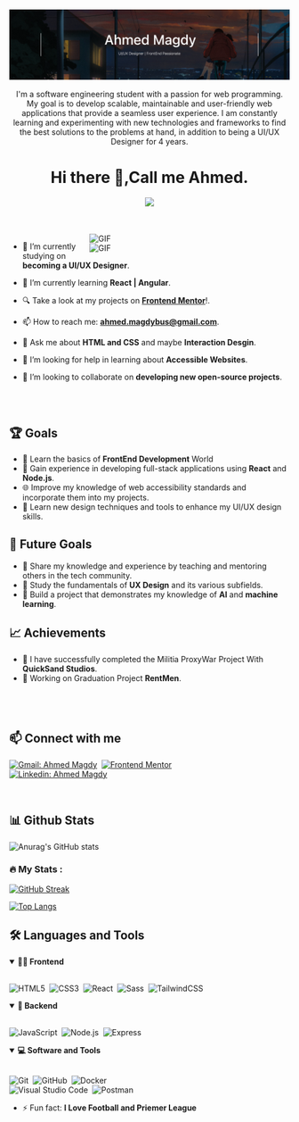 ### 

![Banner](Cover.png)
<p align="center">
I'm a software engineering student with a passion for web programming. My goal is to develop scalable, maintainable and user-friendly web applications that provide a seamless user experience. I am constantly learning and experimenting with new technologies and frameworks to find the best solutions to the problems at hand, in addition to being a UI/UX Designer for 4 years. 
</p>


<div id="header" align="center">
  <h1> Hi there 👋,Call me Ahmed.</h1>
  <img src="https://media.giphy.com/media/YRMb6dd7zprS00JdGZ/giphy.gif" width="200"/>
</div>

##

<br>
<img align="right" alt="GIF" src="https://user-images.githubusercontent.com/90595158/224520261-cac35362-4a70-4108-85c8-260ac8e0b0bd.svg#gh-dark-mode-only" width="360px"/>
<img align="right" alt="GIF" src="https://user-images.githubusercontent.com/90595158/224520109-e00b8f1e-08c9-4316-9920-ea4e88701a61.svg#gh-light-mode-only" width="360px"/>
<be>

- 🔭 I’m currently studying on **becoming a UI/UX Designer**.

- 🌱 I’m currently learning **React | Angular**.

- 🔍 Take a look at my projects on [**Frontend Mentor**](https://www.frontendmentor.io/profile/Magdy78)!.

- 📫 How to reach me: **ahmed.magdybus@gmail.com**.

- 💬 Ask me about **HTML and CSS** and maybe **Interaction Desgin**.

- 🤝 I’m looking for help in learning about **Accessible Websites**.

- 👯 I’m looking to collaborate on **developing new open-source projects**.


<br>
<br>


## 🏆 Goals

- 📖 Learn the basics of **FrontEnd Development** World
- 🚀 Gain experience in developing full-stack applications using **React** and **Node.js**.
- 🌐 Improve my knowledge of web accessibility standards and incorporate them into my projects.
- 🎨 Learn new design techniques and tools to enhance my UI/UX design skills.

## 🎯 Future Goals

- 🌟 Share my knowledge and experience by teaching and mentoring others in the tech community.
- 🧠 Study the fundamentals of **UX Design** and its various subfields.
- 🤖 Build a project that demonstrates my knowledge of **AI** and **machine learning**.

## 📈 Achievements

- 🎉 I have successfully completed the Militia ProxyWar Project With **QuickSand Studios**.
- 🤝 Working on Graduation Project **RentMen**.


#

<br>

<h2>📫 Connect with me</h2>

<div>
    
[![Gmail: Ahmed Magdy](https://img.shields.io/badge/-gmail-red?style=for-the-badge&logo=Gmail&logoColor=white&link=mailto:ahmed.magdybus@gmail.com)](mailto:ahmed.magdybus@gmail.com)&nbsp;
[![Frontend Mentor](https://img.shields.io/badge/-Frontend%20Mentor-5F3DC4?style=for-the-badge&logo=FrontendMentor&logoColor=white&link=https://www.frontendmentor.io/profile/Magdy78)](https://www.frontendmentor.io/profile/Magdy78)&nbsp;
<br>
[![Linkedin: Ahmed Magdy](https://img.shields.io/badge/-linkedin-blue?style=for-the-badge&logo=Linkedin&logoColor=white&link=https://www.linkedin.com/in/ahmed-magdy-3a2118211/)](https://www.linkedin.com/in/ahmed-magdy-3a2118211/)
  
</div>

<br>
<h2>📊 Github Stats</h2>

<div>

![Anurag's GitHub stats](https://github-readme-stats.vercel.app/api?username=Magdy78&show_icons=true&theme=transparent)

</div>


### :fire: My Stats :
[![GitHub Streak](http://github-readme-streak-stats.herokuapp.com?user=Magdy78&theme=merko&date_format=n%2Fj%5B%2FY%5D)](https://git.io/streak-stats)

[![Top Langs](https://github-readme-stats.vercel.app/api/top-langs/?username=Magdy78&layout=compact&theme=vision-friendly-dark)](https://github.com/anuraghazra/github-readme-stats)



<div >

<h2>🛠️ Languages and Tools</h2>

<details open>
<summary><b>🏄‍♂️ Frontend</b></summary>
<br>
  
![HTML5](https://img.shields.io/badge/-HTML5-E34F26?style=for-the-badge&logo=html5&logoColor=white)&nbsp;
![CSS3](https://img.shields.io/badge/-CSS3-1572B6?style=for-the-badge&logo=css3)&nbsp;
![React](https://img.shields.io/badge/-React-%23404d59?style=for-the-badge&logo=react)&nbsp;
![Sass](https://img.shields.io/badge/-Sass-CC6699?style=for-the-badge&logo=sass&logoColor=white)&nbsp;
![TailwindCSS](https://img.shields.io/badge/-Tailwind_CSS-38B2AC?style=for-the-badge&logo=tailwind-css&logoColor=white)&nbsp;
</details>

<details open>
<summary><b>🧰 Backend</b></summary>
<br>

![JavaScript](https://img.shields.io/badge/Javascript-F7DF1E.svg?style=for-the-badge&logo=javascript&logoColor=black)&nbsp;
![Node.js](https://img.shields.io/badge/node.js-339933.svg?style=for-the-badge&logo=nodedotjs&logoColor=white)&nbsp;
![Express](https://img.shields.io/badge/express-000000.svg?style=for-the-badge&logo=express&logoColor=white)&nbsp;
</details>

<details open>
<summary><b>💻 Software and Tools</b></summary>
<br>

![Git](https://img.shields.io/badge/-Git-F05032?style=for-the-badge&logo=git&logoColor=white)&nbsp;
![GitHub](https://img.shields.io/badge/-GitHub-181717?style=for-the-badge&logo=github)&nbsp;
![Docker](https://img.shields.io/badge/-Docker-2496ED?style=for-the-badge&logo=docker&logoColor=white)&nbsp;
<br>
![Visual Studio Code](https://img.shields.io/badge/-VSCODE-007ACC?style=for-the-badge&&logo=visual-studio-code&logoColor=white)&nbsp;
![Postman](https://img.shields.io/badge/-Postman-FF6C37?style=for-the-badge&logo=postman&logoColor=white)&nbsp;
</details>

</div>








- ⚡ Fun fact: **I Love Football and Priemer League**



